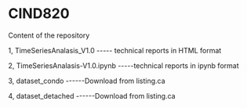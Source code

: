 # CIND820
Content of the repository

1, TimeSeriesAnalasis_V1.0   ----- technical reports in HTML format

2, TimeSeriesAnalasis-V1.0.ipynb  -----technical reports in ipynb format

3, dataset_condo     ------Download from listing.ca

4, dataset_detached  ------Download from listing.ca

